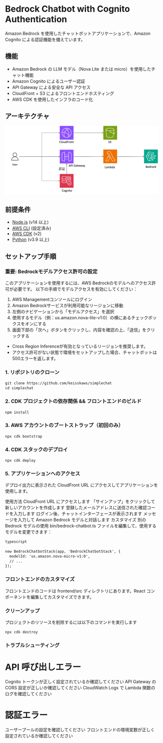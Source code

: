# Bedrock Chatbot with Cognito Authentication

Amazon Bedrock を使用したチャットボットアプリケーションで、Amazon Cognito による認証機能を備えています。

## 機能

- Amazon Bedrock の LLM モデル（Nova Lite または micro）を使用したチャット機能
- Amazon Cognito によるユーザー認証
- API Gateway による安全な API アクセス
- CloudFront + S3 によるフロントエンドホスティング
- AWS CDK を使用したインフラのコード化

## アーキテクチャ

![Architecture Diagram](./architecture.png)

## 前提条件

- [Node.js](https://nodejs.org/) (v14 以上)
- [AWS CLI](https://aws.amazon.com/cli/) (設定済み)
- [AWS CDK](https://aws.amazon.com/cdk/) (v2)
- [Python](https://www.python.org/) (v3.9 以上)

## セットアップ手順


### 重要: Bedrockモデルアクセス許可の設定

このアプリケーションを使用するには、AWS Bedrockのモデルへのアクセス許可が必要です。
以下の手順でモデルアクセスを有効にしてください：

1. AWS Managementコンソールにログイン
2. Amazon Bedrockサービスが利用可能なリージョンに移動
3. 左側のナビゲーションから「モデルアクセス」を選択
4. 使用するモデル（例：us.amazon.nova-lite-v1:0）の横にあるチェックボックスをオンにする
5. 画面下部の「次へ」ボタンをクリックし、内容を確認の上、「送信」をクリックする

* Cross Region Inferenceが有効となっているリージョンを推奨します。
* アクセス許可がない状態で環境をセットアップした場合、チャットボットは500エラーを返します。


### 1. リポジトリのクローン

```
git clone https://github.com/keisskaws/simplechat
cd simplechat
```

### 2. CDK プロジェクトの依存関係 && フロントエンドのビルド
```
npm install
```

### 3. AWS アカウントのブートストラップ（初回のみ）
```
npx cdk bootstrap
```

### 4. CDK スタックのデプロイ
```
npx cdk deploy
```

### 5. アプリケーションへのアクセス
デプロイ出力に表示された CloudFront URL にアクセスしてアプリケーションを使用します。

使用方法
CloudFront URL にアクセスします
「サインアップ」をクリックして新しいアカウントを作成します
登録したメールアドレスに送信された確認コードを入力します
ログイン後、チャットインターフェースが表示されます
メッセージを入力して Amazon Bedrock モデルと対話します
カスタマイズ
別の Bedrock モデルの使用
bin/bedrock-chatbot.ts ファイルを編集して、使用するモデルを変更できます：

```
typescript 

new BedrockChatbotStack(app, 'BedrockChatbotStack', {
  modelId: 'us.amazon.nova-micro-v1:0',
  // ...
});
```


### フロントエンドのカスタマイズ
フロントエンドのコードは frontend/src ディレクトリにあります。React コンポーネントを編集してカスタマイズできます。



### クリーンアップ
プロジェクトのリソースを削除するには以下のコマンドを実行します


```
npx cdk destroy
```


### トラブルシューティング
# API 呼び出しエラー
Cognito トークンが正しく設定されているか確認してください
API Gateway の CORS 設定が正しいか確認してください
CloudWatch Logs で Lambda 関数のログを確認してください

# 認証エラー
ユーザープールの設定を確認してください
フロントエンドの環境変数が正しく設定されているか確認してください
